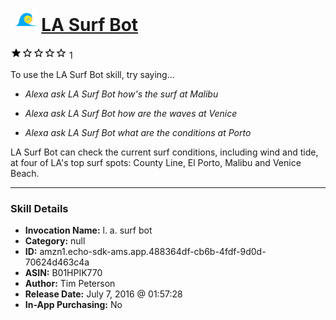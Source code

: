 # &nbsp;<img src="skill_icon" alt="LA Surf Bot icon" width="36"> [LA Surf Bot](http://alexa.amazon.com/#skills/amzn1.echo-sdk-ams.app.488364df-cb6b-4fdf-9d0d-70624d463c4a)
![1 stars](../../images/ic_star_black_18dp_1x.png)![1 stars](../../images/ic_star_border_black_18dp_1x.png)![1 stars](../../images/ic_star_border_black_18dp_1x.png)![1 stars](../../images/ic_star_border_black_18dp_1x.png)![1 stars](../../images/ic_star_border_black_18dp_1x.png) 1

To use the LA Surf Bot skill, try saying...

* *Alexa ask LA Surf Bot how's the surf at Malibu*

* *Alexa ask LA Surf Bot how are the waves at Venice*

* *Alexa ask LA Surf Bot what are the conditions at Porto*

LA Surf Bot can check the current surf conditions, including wind and tide, at four of LA's top surf spots: County Line, El Porto, Malibu and Venice Beach.

***

### Skill Details

* **Invocation Name:** l. a. surf bot
* **Category:** null
* **ID:** amzn1.echo-sdk-ams.app.488364df-cb6b-4fdf-9d0d-70624d463c4a
* **ASIN:** B01HPIK770
* **Author:** Tim Peterson
* **Release Date:** July 7, 2016 @ 01:57:28
* **In-App Purchasing:** No
